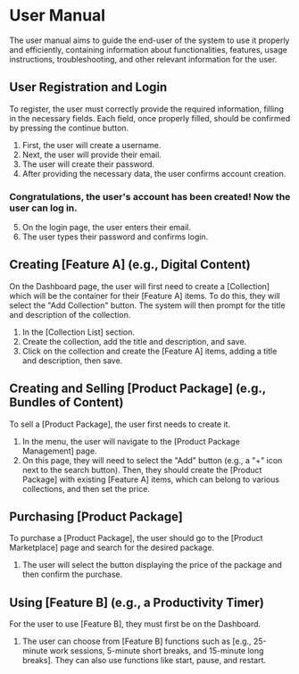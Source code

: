 # User Manual

The user manual aims to guide the end-user of the system to use it properly and efficiently, containing information about functionalities, features, usage instructions, troubleshooting, and other relevant information for the user.

## User Registration and Login

To register, the user must correctly provide the required information, filling in the necessary fields. Each field, once properly filled, should be confirmed by pressing the continue button.

1.  First, the user will create a username.
2.  Next, the user will provide their email.
3.  The user will create their password.
4.  After providing the necessary data, the user confirms account creation.

### Congratulations, the user's account has been created! Now the user can log in.

5.  On the login page, the user enters their email.
6.  The user types their password and confirms login.

## Creating [Feature A] (e.g., Digital Content)

On the Dashboard page, the user will first need to create a [Collection] which will be the container for their [Feature A] items. To do this, they will select the "Add Collection" button. The system will then prompt for the title and description of the collection.

1.  In the [Collection List] section.
2.  Create the collection, add the title and description, and save.
3.  Click on the collection and create the [Feature A] items, adding a title and description, then save.

## Creating and Selling [Product Package] (e.g., Bundles of Content)

To sell a [Product Package], the user first needs to create it.

1.  In the menu, the user will navigate to the [Product Package Management] page.
2.  On this page, they will need to select the "Add" button (e.g., a "+" icon next to the search button). Then, they should create the [Product Package] with existing [Feature A] items, which can belong to various collections, and then set the price.

## Purchasing [Product Package]

To purchase a [Product Package], the user should go to the [Product Marketplace] page and search for the desired package.

1.  The user will select the button displaying the price of the package and then confirm the purchase.

## Using [Feature B] (e.g., a Productivity Timer)

For the user to use [Feature B], they must first be on the Dashboard.

1.  The user can choose from [Feature B] functions such as [e.g., 25-minute work sessions, 5-minute short breaks, and 15-minute long breaks]. They can also use functions like start, pause, and restart.
